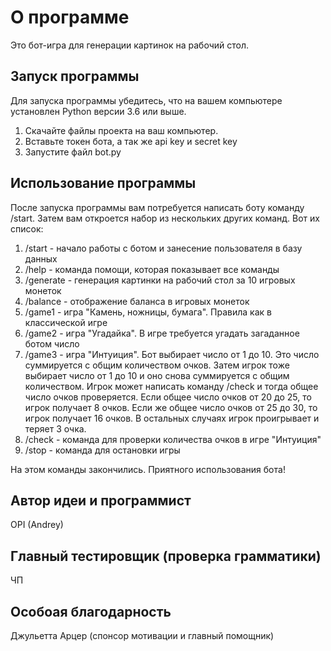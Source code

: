 # О программе

Это бот-игра для генерации картинок на рабочий стол.

## Запуск программы

Для запуска программы убедитесь, что на вашем компьютере установлен Python версии 3.6 или выше.

1. Скачайте файлы проекта на ваш компьютер.
2. Вставьте токен бота, а так же api key и secret key
3. Запустите файл bot.py




## Использование программы

После запуска программы вам потребуется написать боту команду /start. Затем вам откроется набор из нескольких других команд. Вот их список:

1. /start - начало работы с ботом и занесение пользователя в базу данных
2. /help - команда помощи, которая показывает все команды
3. /generate - генерация картинки на рабочий стол за 10 игровых монеток
4. /balance - отображение баланса в игровых монеток  
5. /game1 - игра "Камень, ножницы, бумага". Правила как в классической игре
6. /game2 - игра "Угадайка". В игре требуется угадать загаданное ботом число
7. /game3 - игра "Интуиция". Бот выбирает число от 1 до 10. Это число суммируется с общим количеством очков. Затем игрок тоже выбирает число от 1 до 10 и оно снова суммируется с общим количеством. Игрок может написать команду /check и тогда общее число очков проверяется. Если общее число очков от 20 до 25, то игрок получает 8 очков. Если же общее число очков от 25 до 30, то игрок получает 16 очков. В остальных случаях игрок проигрывает и теряет 3 очка.
8. /check - команда для проверки количества очков в игре "Интуиция"
9. /stop - команда для остановки игры

На этом команды закончились. Приятного использования бота!

## Автор идеи и программист
OPI (Andrey)

## Главный тестировщик (проверка грамматики)
ЧП

## Особоая благодарность 
Джульетта Арцер (спонсор мотивации и главный помощник)

